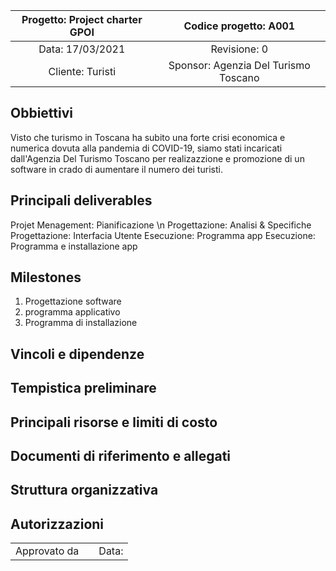 | Progetto: Project charter GPOI | Codice progetto: A001 |
| :----: | :----: |
| Data: 17/03/2021  | Revisione: 0 |
| Cliente: Turisti  | Sponsor: Agenzia Del Turismo Toscano  |

## Obbiettivi
   Visto che turismo in Toscana ha subito una forte crisi economica e numerica dovuta alla pandemia di COVID-19, siamo stati incaricati dall'Agenzia Del Turismo Toscano per realizazzione e promozione di un software in crado di aumentare il numero dei turisti.
## Principali deliverables
Projet Menagement: Pianificazione \n
Progettazione: Analisi & Specifiche 
Progettazione: Interfacia Utente
Esecuzione: Programma app
Esecuzione: Programma e installazione app


## Milestones
1. Progettazione software
2. programma applicativo
3. Programma di installazione

## Vincoli e dipendenze

## Tempistica preliminare

## Principali risorse e limiti di costo

## Documenti di riferimento e allegati

## Struttura organizzativa

## Autorizzazioni
<table>
  <tbody>
    <tr>
      <td>Approvato da</td>
      <td align="center"> </td>
      <td align="right"> Data: </td>
    </tr>
   </table>

 
